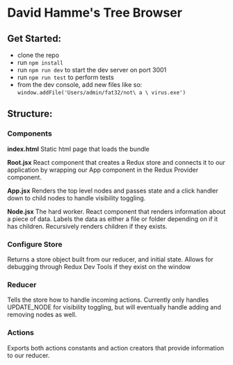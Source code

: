 # David Hamme's Tree Browser

## Get Started:
- clone the repo
- run `npm install`
- run `npm run dev` to start the dev server on port 3001
- run `npm run test` to perform tests
- from the dev console, add new files like so:
`window.addFile('Users/admin/fat32/not\ a \ virus.exe')`

## Structure:
### Components
**index.html**
Static html page that loads the bundle

**Root.jsx**
React component that creates a Redux store and connects it to our application by wrapping our App component in the Redux Provider component.

**App.jsx**
Renders the top level nodes and passes state and a click handler down to child nodes to handle visibility toggling.

**Node.jsx**
The hard worker. React component that renders information about a piece of data. Labels the data as either a file or folder depending on if it has children. Recursively renders children if they exists. 

### Configure Store
Returns a store object built from our reducer, and initial state. Allows for debugging through Redux Dev Tools if they exist on the window

### Reducer
Tells the store how to handle incoming actions. Currently only handles UPDATE_NODE for visibility toggling, but will eventually handle adding and removing nodes as well. 

### Actions
Exports both actions constants and action creators that provide information to our reducer. 
